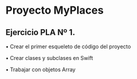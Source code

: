 # Proyecto MyPlaces

## Ejercicio PLA Nº 1.

• Crear el primer esqueleto de código del proyecto

• Crear clases y subclases en Swift

• Trabajar con objetos Array
